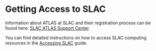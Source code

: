 # Getting Access to SLAC

Information about ATLAS at SLAC and their registration process can be found
here:
[SLAC ATLAS Support Center](https://atlas.slack.stanford.edu/atlas-support-center)

You can find detailed instructions on how to access SLAC computing resources in the [Accessing SLAC](../sshlogin/ssh2SLAC.md) guide.
